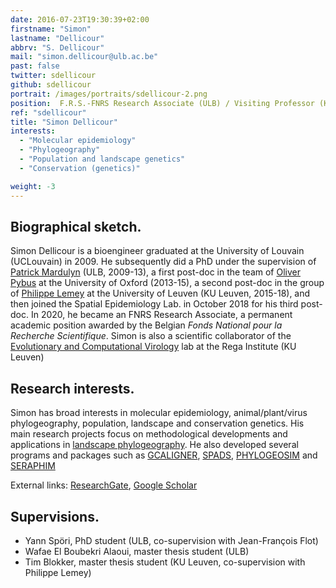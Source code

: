```yaml
---
date: 2016-07-23T19:30:39+02:00
firstname: "Simon"
lastname: "Dellicour"
abbrv: "S. Dellicour"
mail: "simon.dellicour@ulb.ac.be"
past: false
twitter: sdellicour
github: sdellicour
portrait: /images/portraits/sdellicour-2.png
position:  F.R.S.-FNRS Research Associate (ULB) / Visiting Professor (KU Leuven)
ref: "sdellicour"
title: "Simon Dellicour"
interests:
  - "Molecular epidemiology"
  - "Phylogeography"
  - "Population and landscape genetics"
  - "Conservation (genetics)"

weight: -3
---
```


## Biographical sketch. 
Simon Dellicour is a bioengineer graduated at the University of Louvain (UCLouvain) in 2009. He subsequently did a PhD under the supervision of [Patrick Mardulyn](http://ebe.ulb.ac.be/ebe/Mardulyn.html) (ULB, 2009-13), a first post-doc in the team of [Oliver Pybus](http://evolve.zoo.ox.ac.uk/Evolve/Home.html) at the University of Oxford (2013-15), a second post-doc in the group of [Philippe Lemey](https://rega.kuleuven.be/cev/ecv/staff-members/00036765) at the University of Leuven (KU Leuven, 2015-18), and then joined the Spatial Epidemiology Lab. in October 2018 for his third post-doc. In 2020, he became an FNRS Research Associate, a permanent academic position awarded by the Belgian *Fonds National pour la Recherche Scientifique*. Simon is also a scientific collaborator of the [Evolutionary and Computational Virology](https://rega.kuleuven.be/cev/ecv) lab at the Rega Institute (KU Leuven)

## Research interests. 
Simon has broad interests in molecular epidemiology, animal/plant/virus phylogeography, population, landscape and conservation genetics. His main research projects focus on methodological developments and applications in [landscape phylogeography](http://spell.ulb.be/subject/landscape-phylogeography/). He also developed several programs and packages such as [GCALIGNER](http://ebe.ulb.ac.be/ebe/GCAligner.html), [SPADS](http://ebe.ulb.ac.be/ebe/SPADS.html),  [PHYLOGEOSIM](http://ebe.ulb.ac.be/ebe/PhyloGeoSim.html) and [SERAPHIM](http://evolve.zoo.ox.ac.uk/Evolve/Seraphim.html)

External links: [ResearchGate](https://www.researchgate.net/profile/Simon_Dellicour), [Google Scholar](https://scholar.google.be/citations?user=Z4e2EgwAAAAJ&hl=fr)

## Supervisions.
- Yann Spöri, PhD student (ULB, co-supervision with Jean-François Flot)
- Wafae El Boubekri Alaoui, master thesis student (ULB)
- Tim Blokker, master thesis student (KU Leuven, co-supervision with Philippe Lemey)
